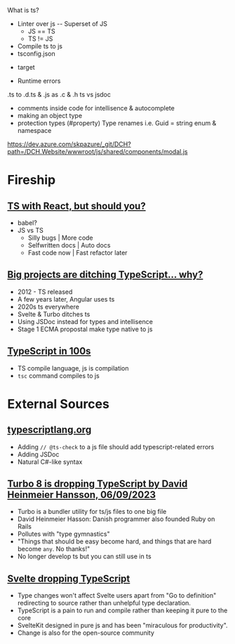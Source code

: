 What is ts?
* Linter over js -- Superset of JS
  * JS == TS
  * TS != JS
* Compile ts to js
*  tsconfig.json
  - target
* Runtime errors

.ts to .d.ts & .js  as .c & .h
ts vs jsdoc
  - comments inside code for intellisence & autocomplete
  - making an object type
  - protection types (#property)
Type renames i.e. Guid = string
enum & namespace

https://dev.azure.com/skpazure/_git/DCH?path=/DCH.Website/wwwroot/js/shared/components/modal.js

# Fireship
## [TS with React, but should you?](https://www.youtube.com/watch?v=ydkQlJhodio)
* babel?
* JS vs TS
  - Silly bugs | More code
  - Selfwritten docs | Auto docs
  - Fast code now | Fast refactor later

## [Big projects are ditching TypeScript... why?](https://www.youtube.com/watch?v=5ChkQKUzDCs)
* 2012 - TS released
* A few years later, Angular uses ts
* 2020s ts everywhere
* Svelte & Turbo ditches ts
* Using JSDoc instead for types and intellisence
* Stage 1 ECMA propostal make type native to js

## [TypeScript in 100s](https://www.youtube.com/watch?v=zQnBQ4tB3ZA)
* TS compile language, js is compilation
* `tsc` command compiles to js

# External Sources
## [typescriptlang.org](https://www.typescriptlang.org/)
* Adding `// @ts-check` to a js file should add typescript-related errors
* Adding JSDoc
* Natural C#-like syntax

## [Turbo 8 is dropping TypeScript by David Heinmeier Hansson, 06/09/2023](https://world.hey.com/dhh/turbo-8-is-dropping-typescript-70165c01)
* Turbo is a bundler utility for ts/js files to one big file
* David Heinmeier Hasson: Danish programmer also founded Ruby on Rails
* Pollutes with "type gymnastics"
* "Things that should be easy become hard, and things that are hard become `any`. No thanks!"
* No longer develop ts but you can still use in ts

## [Svelte dropping TypeScript](https://news.ycombinator.com/item?id=35892250)
* Type changes won't affect Svelte users apart from "Go to definition" redirecting to source rather than unhelpful type declaration.
* TypeScript is a pain to run and compile rather than keeping it pure to the core
* SvelteKit designed in pure js and has been "miraculous for productivity".
* Change is also for the open-source community
